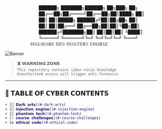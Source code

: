 　　　　　　　　██████╗ ███████╗██████╗ ██╗███╗   ██╗  
　　　　　　　　██╔══██╗██╔════╝██╔══██╗██║████╗  ██║  
　　　　　　　　██║  ██║█████╗  ██████╔╝██║██╔██╗ ██║  
　　　　　　　　██║  ██║██╔══╝  ██╔══██╗██║██║╚██╗██║  
　　　　　　　　██████╔╝███████╗██║  ██║██║██║ ╚████║  
　　　　　　　　╚═════╝ ╚══════╝╚═╝  ╚═╝╚═╝╚═╝  ╚═══╝  
　　　　　　𝕄𝔸𝕃𝕎𝔸ℝ𝔼 𝔻𝔼𝕍 𝕄𝔸𝕊𝕋𝔼ℝ𝕐 ℂ𝕆𝕌ℝ𝕊𝔼  

![Banner](https://fakeimg.pl/1600x400/0a0a0a/00ff00/?text=RED+TEAM+LAB&font=ubuntu)

> **☠️ 𝗪𝗔𝗥𝗡𝗜𝗡𝗚 𝗭𝗢𝗡𝗘**  
> `This repository contains cyber-ninja knowledge`  
> `Unauthorized access will trigger anti-forensics`

---

## 🔮 𝗧𝗔𝗕𝗟𝗘 𝗢𝗙 𝗖𝗬𝗕𝗘𝗥 𝗖𝗢𝗡𝗧𝗘𝗡𝗧𝗦  
```diff
+ [📜 𝗗𝗮𝗿𝗸 𝗮𝗿𝘁𝘀](#-dark-arts)
+ [💉 𝗶𝗻𝗷𝗲𝗰𝘁𝗶𝗼𝗻 𝗲𝗻𝗴𝗶𝗻𝗲](#-injection-engine)
+ [👻 𝗽𝗵𝗮𝗻𝘁𝗼𝗺 𝘁𝗲𝗰𝗵](#-phantom-tech)
+ [⚡ 𝗰𝗼𝘂𝗿𝘀𝗲 𝗰𝗵𝗮𝗹𝗹𝗲𝗻𝗴𝗲𝘀](#-course-challenges)
+ [☢ 𝗲𝘁𝗵𝗶𝗰𝗮𝗹 𝗰𝗼𝗱𝗲](#-ethical-code)
